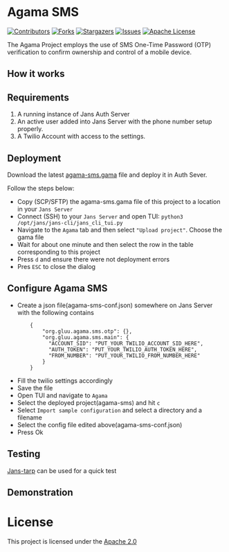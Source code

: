 # Agama SMS

<!-- These are statistics for this repository-->
[![Contributors][contributors-shield]][contributors-url]
[![Forks][forks-shield]][forks-url]
[![Stargazers][stars-shield]][stars-url]
[![Issues][issues-shield]][issues-url]
[![Apache License][license-shield]][license-url]

The Agama Project employs the use of SMS One-Time Password (OTP) verification to confirm ownership and control of a mobile device.

## How it works

## Requirements

1. A running instance of Jans Auth Server
1. An active user added into Jans Server with the phone number setup properly.
1. A Twilio Account with access to the settings.

## Deployment

Download the latest [agama-sms.gama](https://github.com/GluuFederation/agama-sms/releases/latest/download/agama-sms.gama) file and deploy it in Auth Sever.

Follow the steps below:

- Copy (SCP/SFTP) the agama-sms.gama file of this project to a location in your `Jans Server`
- Connect (SSH) to your `Jans Server` and open TUI: `python3 /opt/jans/jans-cli/jans_cli_tui.py`
- Navigate to the `Agama` tab and then select `"Upload project"`. Choose the gama file
- Wait for about one minute and then select the row in the table corresponding to this project
- Press `d` and ensure there were not deployment errors
- Pres `ESC` to close the dialog

## Configure Agama SMS 

- Create a json file(agama-sms-conf.json) somewhere on Jans Server with the following contains
    ```
        {
            "org.gluu.agama.sms.otp": {},
            "org.gluu.agama.sms.main": {
              "ACCOUNT_SID": "PUT_YOUR_TWILIO_ACCOUNT_SID_HERE",
              "AUTH_TOKEN": "PUT_YOUR_TWILIO_AUTH_TOKEN_HERE",
              "FROM_NUMBER": "PUT_YOUR_TWILIO_FROM_NUMBER_HERE"
            }
        }
    ```
- Fill the twilio settings accordingly
- Save the file
- Open TUI and navigate to `Agama`
- Select the deployed project(agama-sms) and hit `c`
- Select `Import sample configuration` and select a directory and a filename
- Select the config file edited above(agama-sms-conf.json)
- Press Ok

## Testing

[Jans-tarp](https://github.com/JanssenProject/jans/tree/main/demos/jans-tarp) can be used for a quick test

## Demonstration

# License

This project is licensed under the [Apache 2.0](https://github.com/GluuFederation/agama-sms/blob/main/LICENSE)

<!-- This are stats url reference for this repository -->

[contributors-shield]: https://img.shields.io/github/contributors/GluuFederation/agama-sms.svg?style=for-the-badge

[contributors-url]: https://github.com/GluuFederation/agama-sms/graphs/contributors

[forks-shield]: https://img.shields.io/github/forks/GluuFederation/agama-sms.svg?style=for-the-badge

[forks-url]: https://github.com/GluuFederation/agama-sms/network/members

[stars-shield]: https://img.shields.io/github/stars/GluuFederation/agama-sms?style=for-the-badge

[stars-url]: https://github.com/GluuFederation/agama-sms/stargazers

[issues-shield]: https://img.shields.io/github/issues/GluuFederation/agama-sms.svg?style=for-the-badge

[issues-url]: https://github.com/GluuFederation/agama-sms/issues

[license-shield]: https://img.shields.io/github/license/GluuFederation/agama-sms.svg?style=for-the-badge

[license-url]: https://github.com/GluuFederation/agama-sms/blob/main/LICENSE
